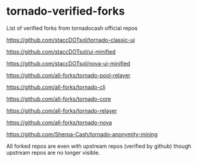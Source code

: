 # tornado-verified-forks
List of verified forks from tornadocash official repos

https://github.com/staccDOTsol/tornado-classic-ui

https://github.com/staccDOTsol/ui-minified

https://github.com/staccDOTsol/nova-ui-minified

https://github.com/all-forks/tornado-pool-relayer

https://github.com/all-forks/tornado-cli

https://github.com/all-forks/tornado-core

https://github.com/all-forks/tornado-relayer

https://github.com/all-forks/tornado-nova

https://github.com/Sherpa-Cash/tornado-anonymity-mining


All forked repos are even with upstream repos (verified by github) though upstream repos are no longer visible.
